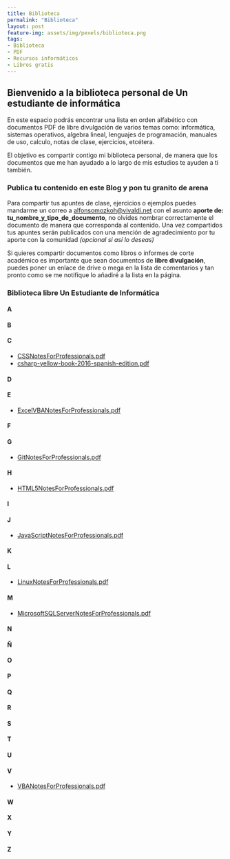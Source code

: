 ```yaml
---
title: Biblioteca
permalink: "Biblioteca"
layout: post
feature-img: assets/img/pexels/biblioteca.png
tags:
- Biblioteca
- PDF
- Recursos informáticos
- Libros gratis
---
```

## Bienvenido a la biblioteca personal de Un estudiante de informática

En este espacio podrás encontrar una lista en orden alfabético con documentos PDF de libre divulgación de varios temas como: informática, sistemas operativos, algebra lineal, lenguajes de programación, manuales de uso, calculo, notas de clase, ejercicios, etcétera. 

El objetivo es compartir contigo mi biblioteca personal, de manera que los documentos que me han ayudado a lo largo de mis estudios te ayuden a ti también.

### Publica tu contenido en este Blog y pon tu granito de arena 
Para compartir tus apuntes de clase, ejercicios o ejemplos puedes mandarme un correo a [alfonsomozkoh@vivaldi.net](mailto:alonsomozkoh@vivaldi.net) con el asunto **aporte de: tu_nombre_y_tipo_de_documento**, no olvides nombrar correctamente el documento de manera que corresponda al contenido. Una vez compartidos tus apuntes serán publicados con una mención de agradecimiento por tu aporte con la comunidad  *(opcional si así lo deseas)*

Si quieres compartir documentos como libros o informes de corte académico es importante que sean documentos de **libre divulgación**, puedes poner un enlace de drive o mega en la lista de comentarios y tan pronto como se me notifique lo añadiré a la lista en la página.

### Biblioteca libre Un Estudiante de Informática

#### A

#### B

#### C

+ [CSSNotesForProfessionals.pdf](https://github.com/alfonsomozkoh/Docs/raw/master/Libros/CSSNotesForProfessionals.pdf
)
+ [csharp-yellow-book-2016-spanish-edition.pdf](https://github.com/alfonsomozkoh/Docs/raw/master/Libros/csharp-yellow-book-2016-spanish-edition.pdf)

#### D

#### E

+ [ExcelVBANotesForProfessionals.pdf](https://github.com/alfonsomozkoh/Docs/raw/master/Libros/ExcelVBANotesForProfessionals.pdf)

#### F

#### G

+ [GitNotesForProfessionals.pdf](https://github.com/alfonsomozkoh/Docs/raw/master/Libros/GitNotesForProfessionals.pdf
)

#### H

+ [HTML5NotesForProfessionals.pdf](https://github.com/alfonsomozkoh/Docs/raw/master/Libros/HTML5NotesForProfessionals.pdf)

#### I

#### J

+ [JavaScriptNotesForProfessionals.pdf](https://github.com/alfonsomozkoh/Docs/raw/master/Libros/JavaScriptNotesForProfessionals.pdf)

#### K

#### L

+ [LinuxNotesForProfessionals.pdf](https://github.com/alfonsomozkoh/Docs/raw/master/Libros/LinuxNotesForProfessionals.pdf)

#### M

+ [MicrosoftSQLServerNotesForProfessionals.pdf](https://github.com/alfonsomozkoh/Docs/raw/master/Libros/MicrosoftSQLServerNotesForProfessionals.pdf)

#### N

#### Ñ

#### O

#### P

#### Q

#### R

#### S

#### T

#### U

#### V

+ [VBANotesForProfessionals.pdf](https://github.com/alfonsomozkoh/Docs/raw/master/Libros/VBANotesForProfessionals.pdf
)

#### W

#### X

#### Y

#### Z
